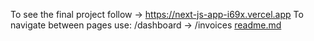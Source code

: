 To see the final project follow -> https://next-js-app-i69x.vercel.app
To navigate between pages use: /dashboard -> /invoices [readme.md](https://github.com/user-attachments/files/19775030/readme.md)
